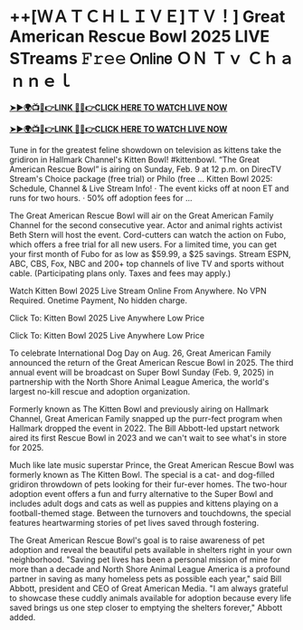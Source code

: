# ++[ＷＡＴＣＨＬＩＶＥ]ＴＶ！] Great American Rescue Bowl 2025 LIVE STreams 𝙵𝚛𝚎𝚎 𝖮𝗇𝗅𝗂𝗇𝖾 ＯＮ Ｔｖ Ｃｈａｎｎｅｌ


**[➤►🌍📺📱👉LINK 🔴✅👉CLICK HERE TO WATCH LIVE NOW](https://ertgfdgdf.blogspot.com/2025/02/tuofndfr.html)**

**[➤►🌍📺📱👉LINK 🔴✅👉CLICK HERE TO WATCH LIVE NOW](https://ertgfdgdf.blogspot.com/2025/02/tuofndfr.html)**


Tune in for the greatest feline showdown on television as kittens take the gridiron in Hallmark Channel's Kitten Bowl! #kittenbowl. “The Great American Rescue Bowl” is airing on Sunday, Feb. 9 at 12 p.m. on DirecTV Stream's Choice package (free trial) or Philo (free ... Kitten Bowl 2025: Schedule, Channel & Live Stream Info! · The event kicks off at noon ET and runs for two hours. · 50% off adoption fees for ...

The Great American Rescue Bowl will air on the Great American Family Channel for the second consecutive year. Actor and animal rights activist Beth Stern will host the event. Cord-cutters can watch the action on Fubo, which offers a free trial for all new users. For a limited time, you can get your first month of Fubo for as low as $59.99, a $25 savings. Stream ESPN, ABC, CBS, Fox, NBC and 200+ top channels of live TV and sports without cable. (Participating plans only. Taxes and fees may apply.)

Watch Kitten Bowl 2025 Live Stream Online From Anywhere. No VPN Required. Onetime Payment, No hidden charge.

Click To: Kitten Bowl 2025 Live Anywhere Low Price

Click To: Kitten Bowl 2025 Live Anywhere Low Price

To celebrate International Dog Day on Aug. 26, Great American Family announced the return of the Great American Rescue Bowl in 2025. The third annual event will be broadcast on Super Bowl Sunday (Feb. 9, 2025) in partnership with the North Shore Animal League America, the world's largest no-kill rescue and adoption organization.

Formerly known as The Kitten Bowl and previously airing on Hallmark Channel, Great American Family snapped up the purr-fect program when Hallmark dropped the event in 2022. The Bill Abbott-led upstart network aired its first Rescue Bowl in 2023 and we can't wait to see what's in store for 2025.

Much like late music superstar Prince, the Great American Rescue Bowl was formerly known as The Kitten Bowl. The special is a cat- and dog-filled gridiron throwdown of pets looking for their fur-ever homes. The two-hour adoption event offers a fun and furry alternative to the Super Bowl and includes adult dogs and cats as well as puppies and kittens playing on a football-themed stage. Between the turnovers and touchdowns, the special features heartwarming stories of pet lives saved through fostering.

The Great American Rescue Bowl's goal is to raise awareness of pet adoption and reveal the beautiful pets available in shelters right in your own neighborhood. "Saving pet lives has been a personal mission of mine for more than a decade and North Shore Animal League America is a profound partner in saving as many homeless pets as possible each year," said Bill Abbott, president and CEO of Great American Media. "I am always grateful to showcase these cuddly animals available for adoption because every life saved brings us one step closer to emptying the shelters forever," Abbott added.
